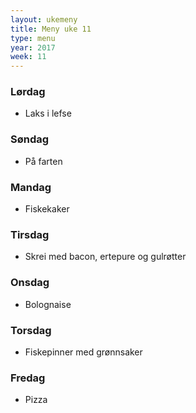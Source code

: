 ```yaml
---
layout: ukemeny
title: Meny uke 11
type: menu
year: 2017
week: 11
---
```


### Lørdag

- Laks i lefse

### Søndag

- På farten

### Mandag

- Fiskekaker

### Tirsdag

- Skrei med bacon, ertepure og gulrøtter

### Onsdag

- Bolognaise

### Torsdag

- Fiskepinner med grønnsaker

### Fredag

- Pizza

